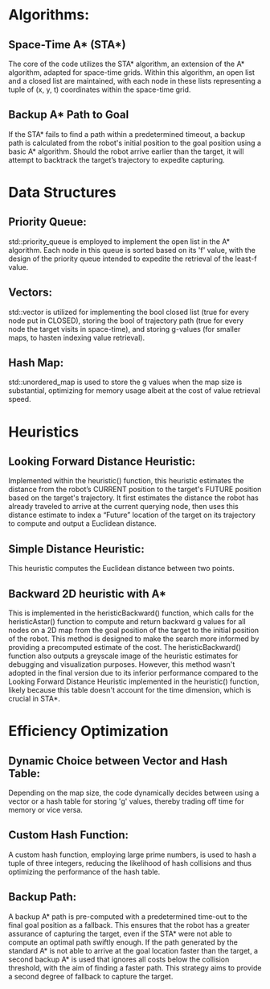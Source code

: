 # Algorithms:
## Space-Time A* (STA*)
The core of the code utilizes the STA* algorithm, an extension of the A* algorithm, adapted for space-time grids. Within this algorithm, an open list and a closed list are maintained, with each node in these lists representing a tuple of (x, y, t) coordinates within the space-time grid.

## Backup A* Path to Goal
If the STA* fails to find a path within a predetermined timeout, a backup path is calculated from the robot's initial position to the goal position using a basic A* algorithm. Should the robot arrive earlier than the target, it will attempt to backtrack the target’s trajectory to expedite capturing.

# Data Structures
## Priority Queue:
std::priority_queue is employed to implement the open list in the A* algorithm. Each node in this queue is sorted based on its 'f' value, with the design of the priority queue intended to expedite the retrieval of the least-f value.

## Vectors:
std::vector is utilized for implementing the bool closed list (true for every node put in CLOSED), storing the bool of trajectory path (true for every node the target visits in space-time), and storing g-values (for smaller maps, to hasten indexing value retrieval).

## Hash Map:
std::unordered_map is used to store the g values when the map size is substantial, optimizing for memory usage albeit at the cost of value retrieval speed.

# Heuristics
## Looking Forward Distance Heuristic:
Implemented within the heuristic() function, this heuristic estimates the distance from the robot’s CURRENT position to the target's FUTURE position based on the target's trajectory. It first estimates the distance the robot has already traveled to arrive at the current querying node, then uses this distance estimate to index a “Future” location of the target on its trajectory to compute and output a Euclidean distance.

## Simple Distance Heuristic:
This heuristic computes the Euclidean distance between two points.

## Backward 2D heuristic with A*  
This is implemented in the heristicBackward() function, which calls for the heristicAstar() function to compute and return backward g values for all nodes on a 2D map from the goal position of the target to the initial position of the robot. This method is designed to make the search more informed by providing a precomputed estimate of the cost. The heristicBackward() function also outputs a greyscale image of the heuristic estimates for debugging and visualization purposes. However, this method wasn't adopted in the final version due to its inferior performance compared to the Looking Forward Distance Heuristic implemented in the heuristic() function, likely because this table doesn't account for the time dimension, which is crucial in STA*.

# Efficiency Optimization  
## Dynamic Choice between Vector and Hash Table:
Depending on the map size, the code dynamically decides between using a vector or a hash table for storing 'g' values, thereby trading off time for memory or vice versa.

## Custom Hash Function:  
A custom hash function, employing large prime numbers, is used to hash a tuple of three integers, reducing the likelihood of hash collisions and thus optimizing the performance of the hash table.

## Backup Path:  
A backup A* path is pre-computed with a predetermined time-out to the final goal position as a fallback. This ensures that the robot has a greater assurance of capturing the target, even if the STA* were not able to compute an optimal path swiftly enough. If the path generated by the standard A* is not able to arrive at the goal location faster than the target, a second backup A* is used that ignores all costs below the collision threshold, with the aim of finding a faster path. This strategy aims to provide a second degree of fallback to capture the target.
